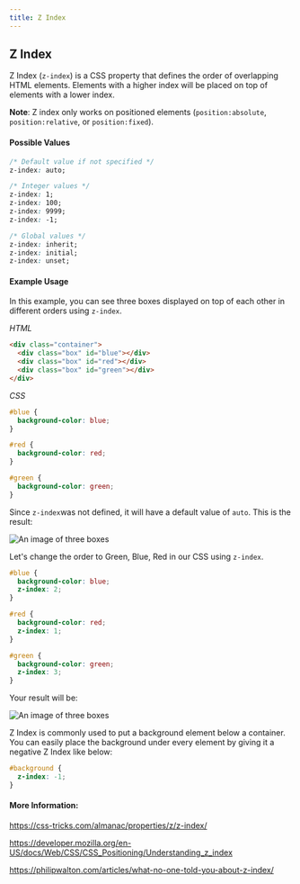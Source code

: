 ```yaml
---
title: Z Index
---
```

## Z Index

Z Index (`z-index`) is a CSS property that defines the order of overlapping HTML elements. Elements with a higher index will be placed on top of elements with a lower index.

**Note**: Z index only works on positioned elements (`position:absolute`, `position:relative`, or `position:fixed`).

#### Possible Values
```css
/* Default value if not specified */
z-index: auto;

/* Integer values */
z-index: 1;
z-index: 100;
z-index: 9999;
z-index: -1;

/* Global values */
z-index: inherit;
z-index: initial;
z-index: unset;
```


#### Example Usage
In this example, you can see three boxes displayed on top of each other in different orders using `z-index`.

<em>HTML</em>
```html
<div class="container">
  <div class="box" id="blue"></div>
  <div class="box" id="red"></div>
  <div class="box" id="green"></div>
</div>
```
<em>CSS</em>
```css
#blue {
  background-color: blue;
}

#red {
  background-color: red;
}

#green {
  background-color: green;
}
```
Since `z-index`was not defined, it will have a default value of `auto`. This is the result:

![An image of three boxes](https://image.prntscr.com/image/Yc9oGkdKTnm_YIHzaKQmbQ.png)

Let's change the order to Green, Blue, Red in our CSS using `z-index`.

```css
#blue {
  background-color: blue;
  z-index: 2;
}

#red {
  background-color: red;
  z-index: 1;
}

#green {
  background-color: green;
  z-index: 3;
}
```


Your result will be:

![An image of three boxes](https://image.prntscr.com/image/Am9XxPO4Q2mq-PcokJ47Wg.png)


Z Index is commonly used to put a background element below a container. You can easily place the background under every element by giving it a negative Z Index like below:
```css
#background {
  z-index: -1;
}
```


#### More Information:
<!-- Please add any articles you think might be helpful to read before writing the article -->
<a href="https://css-tricks.com/almanac/properties/z/z-index/" target="_blank">https://css-tricks.com/almanac/properties/z/z-index/</a>

<a href="https://developer.mozilla.org/en-US/docs/Web/CSS/CSS_Positioning/Understanding_z_index" target="_blank">https://developer.mozilla.org/en-US/docs/Web/CSS/CSS_Positioning/Understanding_z_index</a>

<a href="https://philipwalton.com/articles/what-no-one-told-you-about-z-index/" target="_blank">https://philipwalton.com/articles/what-no-one-told-you-about-z-index/</a>

